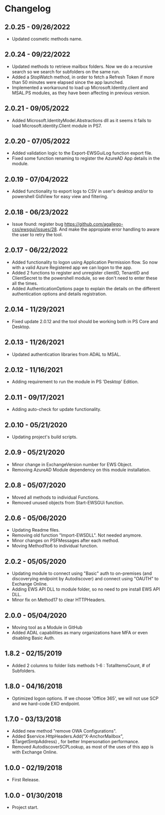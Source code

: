 ﻿# Changelog
## 2.0.25 - 09/26/2022  
 - Updated cosmetic methods name.
## 2.0.24 - 09/22/2022  
 - Updated methods to retrieve mailbox folders. Now we do a recursive search so we search for subfolders on the same run.
 - Added a StopWatch method, in order to fetch a Refresh Token if more than 50 minutes were elapsed since the app launched.
 - Implemented a workaround to load up Microsoft.Identity.client and MSAL.PS modules, as they have been affecting in previous version.
## 2.0.21 - 09/05/2022  
 - Added Microsoft.IdentityModel.Abstractions dll as it seems it fails to load Microsoft.identity.Client module in PS7.
## 2.0.20 - 07/05/2022  
 - Added validation logic to the Export-EWSGuiLog function export file.  
 - Fixed some function renaming to register the AzureAD App details in the module.  
## 2.0.19 - 07/04/2022
 - Added functionality to export logs to CSV in user's desktop and/or to powershell GidView for easy view and filtering.  
## 2.0.18 - 06/23/2022
 - Issue found: register bug https://github.com/agallego-css/ewsgui/issues/28. And make the appropiate error handling to aware the user to retry the tool.  
## 2.0.17 - 06/22/2022
 - Added functionality to logon using Application Permission flow. So now with a valid Azure Registered app we can logon to the app.  
 - Added 2 functions to register and unregister clientID, TenantID and ClientSecret to the powershell module, so we don't need to enter these all the times.  
 - Added AuthenticationOptions page to explain the details on the different authentication options and details registration.  
## 2.0.14 - 11/29/2021
 - Fixed update 2.0.12 and the tool should be working both in PS Core and Desktop.
## 2.0.13 - 11/26/2021
 - Updated authentication libraries from ADAL to MSAL.
## 2.0.12 - 11/16/2021
 - Adding requirement to run the module in PS 'Desktop' Edition.
## 2.0.11 - 09/17/2021
 - Adding auto-check for update functionality.
## 2.0.10 - 05/21/2020
 - Updating project's build scripts.  
## 2.0.9 - 05/21/2020
 - Minor change in ExchangeVersion number for EWS Object.
 - Removing AzureAD Module dependency on this module installation.  
## 2.0.8 - 05/07/2020
 - Moved all methods to individual Functions.
 - Removed unused objects from Start-EWSGUi function.  
## 2.0.6 - 05/06/2020
 - Updating Readme files.
 - Removing old function "Import-EWSDLL". Not needed anymore.
 - Minor changes on PSFMessages after each method.
 - Moving Method1to6 to individual function.  
## 2.0.2 - 05/05/2020
 - Updating module to connect using "Basic" auth to on-premises (and discoverying endpoint by Autodiscover) and connect using "OAUTH" to Exchange Online.
 - Adding EWS API DLL to module folder, so no need to pre install EWS API DLL.
 - Minor fix on Method17 to clear HTTPHeaders.  
## 2.0.0 - 05/04/2020
 - Moving tool as a Module in GitHub
 - Added ADAL capabilities as many organizations have MFA or even disabling Basic Auth.  
## 1.8.2 - 02/15/2019
 - Added 2 columns to folder lists methods 1-6 : TotalItemsCount, # of Subfolders.  
## 1.8.0 - 04/16/2018
 - Optimized logon options. If we choose 'Office 365', we will not use SCP and we hard-code EXO endpoint.  
## 1.7.0 - 03/13/2018
 - Added new method "remove OWA Configurations".
 - Added $service.HttpHeaders.Add("X-AnchorMailbox", $TargetSmtpAddress) , for better Impersonation performance.
 - Removed AutodiscoverSCPLookup, as most of the uses of this app is with Exchange Online.  
## 1.0.0 - 02/19/2018
 - First Release.  
## 1.0.0 - 01/30/2018
 - Project start.